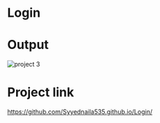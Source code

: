 # Login
# Output
![project 3](https://github.com/Syyednaila535/Login/assets/130342468/805caf7e-a7a0-46ac-9ec3-4f24e7a10f7e)
# Project link
https://github.com/Syyednaila535.github.io/Login/
